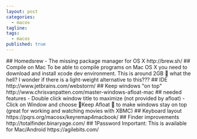 ```yaml
---
layout: post
categories: 
  - macos
tagline:
tags: 
  - macos
published: true
---
```

##   H o m eds r e w   -   T h e   m i s s i n g   p a c k a g e   m a n a g e r   f o r   O S   X 
 h t t p : / / b r e w . s h / 
 
##   C o m p i l e   o n   M a c 
 T o   b e   a b l e   t o   c o m p i l e   p r o g r a m s   o n   M a c   O S   X   y o u   n e e d   t o   d o w n l o a d   a n d   i n s t a l l   x c o d e   d e v   e n v i r o n m e n t .   T h i s   i s   a r o u n d   2 G B      w h a t   t h e   h e l l ?   I   w o n d e r   i f   t h e r e   i s   a   l i g h t - w e i g h t   a l t e r n a t i v e   t o   t h i s ? ? ? 
 
##   I D E 
 h t t p : / / w w w . j e t b r a i n s . c o m / w e b s t o r m / 
 
##   K e e p   w i n d o w s   " o n   t o p " 
 h t t p : / / w w w . c h r i s v a n p a t t e n . c o m / m a s t e r - w i n d o w s - a f l o a t - m a c 
 
##   n e e d e d   f e a t u r e s 
 -   D o u b l e   c l i c k   w i n d o w   t i t l e   t o   m a x i m i z e   ( n o t   p r o v i d e d   b y   a f l o a t ) 
 -   C l i c k   o n   W i n d o w   a n d   c h o o s e    K e e p   A f l o a t    t o   m a k e   w i n d o w s   s t a y   o n   t o p   ( g r e a t   f o r   w o r k i n g   a n d   w a t c h i n g   m o v i e s   w i t h   X B M C ) 
 
 # #   K e y b o a r d   l a y o u t 
 h t t p s : / / p q r s . o r g / m a c o s x / k e y r e m a p 4 m a c b o o k / 
 
 # #   F i n d e r   i m p r o v e m e n t s 
 h t t p : / / t o t a l f i n d e r . b i n a r y a g e . c o m / 
 
 # #   1 P a s s w o r d 
 I m p o r t a n t :   T h i s   i s   a v a i l a b l e   f o r   M a c / A n d r o i d 
 h t t p s : / / a g i l e b i t s . c o m /
